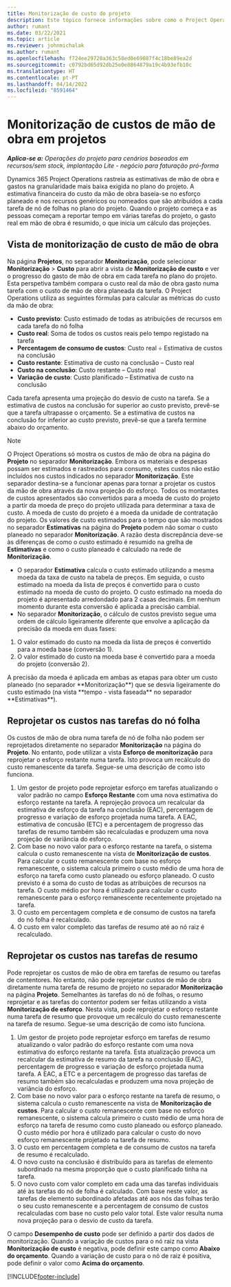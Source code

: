 ```yaml
---
title: Monitorização de custo do projeto
description: Este tópico fornece informações sobre como o Project Operations acompanha o progresso contra o custo da mão de obra e gastos num projeto.
author: rumant
ms.date: 03/22/2021
ms.topic: article
ms.reviewer: johnmichalak
ms.author: rumant
ms.openlocfilehash: f724ee29728a363c58ed0e69087f4c18be89ea2d
ms.sourcegitcommit: c0792bd65d92db25e0e8864879a19c4b93efb10c
ms.translationtype: HT
ms.contentlocale: pt-PT
ms.lasthandoff: 04/14/2022
ms.locfileid: "8591464"
---
```

# <a name="labor-cost-tracking-on-projects"></a>Monitorização de custos de mão de obra em projetos

_**Aplica-se a:** Operações do projeto para cenários baseados em recursos/sem stock, implantação Lite - negócio para faturação pró-forma_

Dynamics 365 Project Operations rastreia as estimativas de mão de obra e gastos na granularidade mais baixa exigida no plano do projeto. A estimativa financeira do custo da mão de obra baseia-se no esforço planeado e nos recursos genéricos ou nomeados que são atribuídos a cada tarefa de nó de folhas no plano do projeto. Quando o projeto começa e as pessoas começam a reportar tempo em várias tarefas do projeto, o gasto real em mão de obra é resumido, o que inicia um cálculo das projeções.

## <a name="labor-cost-tracking-view"></a>Vista de monitorização de custo de mão de obra

Na página **Projetos**, no separador **Monitorização**, pode selecionar **Monitorização** > **Custo** para abrir a vista de **Monitorização de custo** e ver o progresso do gasto de mão de obra em cada tarefa no plano do projeto. Esta perspetiva também compara o custo real da mão de obra gasto numa tarefa com o custo de mão de obra planeada da tarefa. O Project Operations utiliza as seguintes fórmulas para calcular as métricas do custo da mão de obra:

- **Custo previsto**: Custo estimado de todas as atribuições de recursos em cada tarefa do nó folha
- **Custo real**: Soma de todos os custos reais pelo tempo registado na tarefa
- **Percentagem de consumo de custos**: Custo real ÷ Estimativa de custos na conclusão
- **Custo restante**: Estimativa de custo na conclusão – Custo real
- **Custo na conclusão**: Custo restante – Custo real
- **Variação de custo**: Custo planificado – Estimativa de custo na conclusão

Cada tarefa apresenta uma projeção do desvio de custo na tarefa. Se a estimativa de custos na conclusão for superior ao custo previsto, prevê-se que a tarefa ultrapasse o orçamento. Se a estimativa de custos na conclusão for inferior ao custo previsto, prevê-se que a tarefa termine abaixo do orçamento.

>[!NOTE]
> O Project Operations só mostra os custos de mão de obra na página do **Projeto** no separador **Monitorização**. Embora os materiais e despesas possam ser estimados e rastreados para consumo, estes custos não estão incluídos nos custos indicados no separador **Monitorização**. Este separador destina-se a funcionar apenas para tornar a projetar os custos da mão de obra através da nova projeção do esforço.
Todos os montantes de custos apresentados são convertidos para a moeda de custo do projeto a partir da moeda de preço do projeto utilizada para determinar a taxa de custo. A moeda de custo do projeto é a moeda da unidade de contratação do projeto. Os valores de custo estimados para o tempo que são mostrados no separador **Estimativas** na página do **Projeto** podem não somar o custo planeado no separador **Monitorização**. A razão desta discrepância deve-se às diferenças de como o custo estimado é resumido na grelha de **Estimativas** e como o custo planeado é calculado na rede de **Monitorização**. 
>
> - O separador **Estimativa** calcula o custo estimado utilizando a mesma moeda da taxa de custo na tabela de preços. Em seguida, o custo estimado na moeda da lista de preços é convertido para o custo estimado na moeda de custo do projeto. O custo estimado na moeda do projeto é apresentado arredondado para 2 casas decimais. Em nenhum momento durante esta conversão é aplicada a precisão cambial. 
> - No separador **Monitorização**, o cálculo de custos previsto segue uma ordem de cálculo ligeiramente diferente que envolve a aplicação da precisão da moeda em duas fases: 
   ><ol>
   ><li>O valor estimado do custo na moeda da lista de preços é convertido para a moeda base (conversão 1).</li>
   ><li>O valor estimado do custo na moeda base é convertido para a moeda do projeto (conversão 2). </li>
   ></ol>
   >A precisão da moeda é aplicada em ambas as etapas para obter um custo planeado (no separador **Monitorização**) que se desvia ligeiramente do custo estimado (na vista **tempo - vista faseada** no separador **Estimativas**). 
   
## <a name="reprojecting-costs-on-leaf-node-tasks"></a>Reprojetar os custos nas tarefas do nó folha

Os custos de mão de obra numa tarefa de nó de folha não podem ser reprojetados diretamente no separador **Monitorização** na página do **Projeto**. No entanto, pode utilizar a vista **Esforço de monitorização** para reprojetar o esforço restante numa tarefa. Isto provoca um recálculo do custo remanescente da tarefa. Segue-se uma descrição de como isto funciona.

1. Um gestor de projeto pode reprojetar esforço em tarefas atualizando o valor padrão no campo **Esforço Restante** com uma nova estimativa do esforço restante na tarefa. A reprojeção provoca um recalcular da estimativa de esforço da tarefa na conclusão (EAC), percentagem de progresso e variação de esforço projetada numa tarefa. A EAC, estimativa de concusão (ETC) e a percentagem de progresso das tarefas de resumo também são recalculadas e produzem uma nova projeção de variância do esforço.
2. Com base no novo valor para o esforço restante na tarefa, o sistema calcula o custo remanescente na vista de **Monitorização de custos**. Para calcular o custo remanescente com base no esforço remanescente, o sistema calcula primeiro o custo médio de uma hora de esforço na tarefa como custo planeado ou esforço planeado. O custo previsto é a soma do custo de todas as atribuições de recursos na tarefa. O custo médio por hora é utilizado para calcular o custo remanescente para o esforço remanescente recentemente projetado na tarefa.
3. O custo em percentagem completa e de consumo de custos na tarefa do nó folha é recalculado.
4. O custo em valor completo das tarefas de resumo até ao nó raiz é recalculado.

## <a name="reprojecting-costs-on-summary-tasks"></a>Reprojetar os custos nas tarefas de resumo

Pode reprojetar os custos de mão de obra em tarefas de resumo ou tarefas de contentores. No entanto, não pode reprojetar custos de mão de obra diretamente numa tarefa de resumo de projeto no separador **Monitorização** na página **Projeto**. Semelhantes às tarefas do nó de folhas, o resumo reprojetar e as tarefas do contentor podem ser feitas utilizando a vista **Monitorização de esforço**. Nesta vista, pode reprojetar o esforço restante numa tarefa de resumo que provoque um recálculo do custo remanescente na tarefa de resumo. Segue-se uma descrição de como isto funciona.

1. Um gestor de projeto pode reprojetar esforço em tarefas de resumo atualizando o valor padrão do esforço restante com uma nova estimativa do esforço restante na tarefa. Esta atualização provoca um recalcular da estimativa de resumo da tarefa na conclusão (EAC), percentagem de progresso e variação de esforço projetada numa tarefa. A EAC, a ETC e a percentagem de progresso das tarefas de resumo também são recalculadas e produzem uma nova projeção de variância do esforço.
2. Com base no novo valor para o esforço restante na tarefa de resumo, o sistema calcula o custo remanescente na vista de **Monitorização de custos**. Para calcular o custo remanescente com base no esforço remanescente, o sistema calcula primeiro o custo médio de uma hora de esforço na tarefa de resumo como custo planeado ou esforço planeado. O custo médio por hora é utilizado para calcular o custo do novo esforço remanescente projetado na tarefa de resumo.
3. O custo em percentagem completa e de consumo de custos na tarefa de resumo é recalculado.
4. O novo custo na conclusão é distribuído para as tarefas de elemento subordinado na mesma proporção que o custo planificado tinha na tarefa.
5. O novo custo com valor completo em cada uma das tarefas individuais até às tarefas do nó de folha é calculado. Com base neste valor, as tarefas de elemento subordinado afetadas até aos nós das folhas terão o seu custo remanescente e a percentagem de consumo de custos recalculadas com base no custo pelo valor total. Este valor resulta numa nova projeção para o desvio de custo da tarefa. 


O campo **Desempenho de custo** pode ser definido a partir dos dados de monitorização. Quando a variação de custos para o nó raiz na vista **Monitorização de custo** é negativa, pode definir este campo como **Abaixo do orçamento**. Quando a variação de custo para o nó de raiz é positiva, pode definir o valor como **Acima do orçamento**.


[!INCLUDE[footer-include](../includes/footer-banner.md)]
